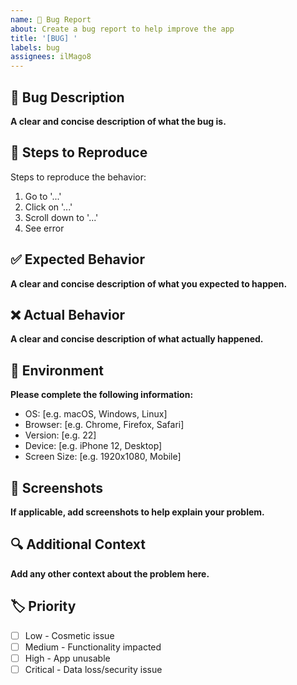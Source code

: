 ```yaml
---
name: 🐛 Bug Report
about: Create a bug report to help improve the app
title: '[BUG] '
labels: bug
assignees: ilMago8
---
```


## 🐛 Bug Description

**A clear and concise description of what the bug is.**

## 🔄 Steps to Reproduce

Steps to reproduce the behavior:
1. Go to '...'
2. Click on '...'
3. Scroll down to '...'
4. See error

## ✅ Expected Behavior

**A clear and concise description of what you expected to happen.**

## ❌ Actual Behavior

**A clear and concise description of what actually happened.**

## 📱 Environment

**Please complete the following information:**
- OS: [e.g. macOS, Windows, Linux]
- Browser: [e.g. Chrome, Firefox, Safari]
- Version: [e.g. 22]
- Device: [e.g. iPhone 12, Desktop]
- Screen Size: [e.g. 1920x1080, Mobile]

## 📸 Screenshots

**If applicable, add screenshots to help explain your problem.**

## 🔍 Additional Context

**Add any other context about the problem here.**

## 🏷️ Priority

- [ ] Low - Cosmetic issue
- [ ] Medium - Functionality impacted  
- [ ] High - App unusable
- [ ] Critical - Data loss/security issue
